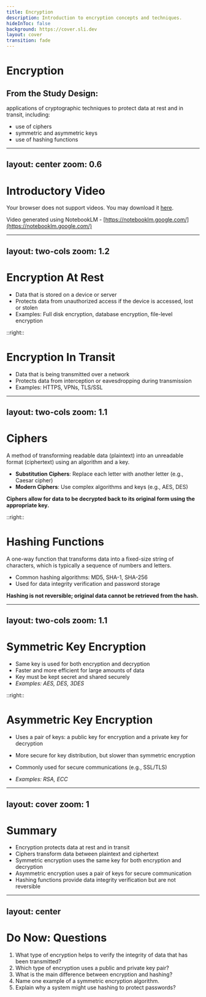 ```yaml
---
title: Encryption
description: Introduction to encryption concepts and techniques.
hideInToc: false
background: https://cover.sli.dev
layout: cover
transition: fade
---
```


# Encryption

## From the Study Design:

applications of cryptographic techniques to protect data at rest and in transit, including:
- use of ciphers
- symmetric and asymmetric keys
- use of hashing functions

---
layout: center
zoom: 0.6
---

# Introductory Video

<SlidevVideo controls>
  <!-- Anything that can go in an HTML video element. -->
  <source src="/video/secrets.mp4" type="video/mp4" />
  
  <p>
    Your browser does not support videos. You may download it
    <a href="/video/secrets.mp4">here</a>.
  </p>
</SlidevVideo>

Video generated using NotebookLM - [https://notebooklm.google.com/](https://notebooklm.google.com/)

---
layout: two-cols
zoom: 1.2
---

# Encryption At Rest

- Data that is stored on a device or server
- Protects data from unauthorized access if the device is accessed, lost or stolen
- Examples: Full disk encryption, database encryption, file-level encryption

::right::

# Encryption In Transit

- Data that is being transmitted over a network
- Protects data from interception or eavesdropping during transmission
- Examples: HTTPS, VPNs, TLS/SSL

---
layout: two-cols
zoom: 1.1
---

# Ciphers

A method of transforming readable data (plaintext) into an unreadable format (ciphertext) using an algorithm and a key.

- **Substitution Ciphers**: Replace each letter with another letter (e.g., Caesar cipher)
- **Modern Ciphers**: Use complex algorithms and keys (e.g., AES, DES)

**Ciphers allow for data to be decrypted back to its original form using the appropriate key.**

::right::

# Hashing Functions

A one-way function that transforms data into a fixed-size string of characters, which is typically a sequence of numbers and letters.
- Common hashing algorithms: MD5, SHA-1, SHA-256
- Used for data integrity verification and password storage

**Hashing is not reversible; original data cannot be retrieved from the hash.**

---
layout: two-cols
zoom: 1.1
---

# Symmetric Key Encryption

- Same key is used for both encryption and decryption
- Faster and more efficient for large amounts of data
- Key must be kept secret and shared securely
- *Examples: AES, DES, 3DES*

::right::

# Asymmetric Key Encryption

- Uses a pair of keys: a public key for encryption and a private key for decryption
- More secure for key distribution, but slower than symmetric encryption
- Commonly used for secure communications (e.g., SSL/TLS)

- *Examples: RSA, ECC*

---
layout: cover
zoom: 1
---

# Summary
- Encryption protects data at rest and in transit
- Ciphers transform data between plaintext and ciphertext
- Symmetric encryption uses the same key for both encryption and decryption
- Asymmetric encryption uses a pair of keys for secure communication
- Hashing functions provide data integrity verification but are not reversible

---
layout: center
---

# Do Now: Questions

1. What type of encryption helps to verify the integrity of data that has been transmitted?
2. Which type of encryption uses a public and private key pair?
3. What is the main difference between encryption and hashing?
4. Name one example of a symmetric encryption algorithm.
5. Explain why a system might use hashing to protect passwords?


